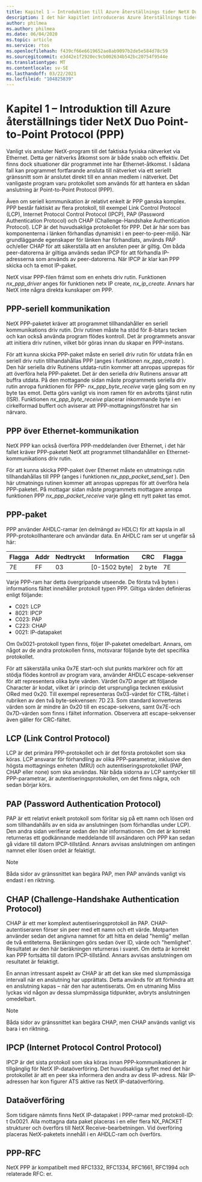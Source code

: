 ```yaml
---
title: Kapitel 1 – Introduktion till Azure återställnings tider NetX Duo Point-to-Point Protocol (PPP)
description: I det här kapitlet introduceras Azure återställnings tider NetX Duo Point-to-Point Protocol (PPP)-modulen.
author: philmea
ms.author: philmea
ms.date: 06/04/2020
ms.topic: article
ms.service: rtos
ms.openlocfilehash: f439cf66e6619652ae8ab9097b2de5e584d78c59
ms.sourcegitcommit: e3d42e1f2920ec9cb002634b542bc20754f9544e
ms.translationtype: MT
ms.contentlocale: sv-SE
ms.lasthandoff: 03/22/2021
ms.locfileid: "104825839"
---
```

# <a name="chapter-1---introduction-to-the-azure-rtos-netx-duo-point-to-point-protocol-ppp"></a>Kapitel 1 – Introduktion till Azure återställnings tider NetX Duo Point-to-Point Protocol (PPP)

Vanligt vis ansluter NetX-program till det faktiska fysiska nätverket via Ethernet. Detta ger nätverks åtkomst som är både snabb och effektiv. Det finns dock situationer där programmet inte har Ethernet-åtkomst. I sådana fall kan programmet fortfarande ansluta till nätverket via ett seriellt gränssnitt som är anslutet direkt till en annan medlem i nätverket. Det vanligaste program varu protokollet som används för att hantera en sådan anslutning är Point-to-Point Protocol (PPP).

Även om seriell kommunikation är relativt enkelt är PPP ganska komplex. PPP består faktiskt av flera protokoll, till exempel Link Control Protocol (LCP), Internet Protocol Control Protocol (IPCP), PAP (Password Authentication Protocol) och CHAP (Challenge-Handshake Authentication Protocol). LCP är det huvudsakliga protokollet för PPP. Det är här som bas komponenterna i länken förhandlas dynamiskt i en peer-to-peer-miljö. När grundläggande egenskaper för länken har förhandlats, används PAP och/eller CHAP för att säkerställa att en ansluten peer är giltig. Om båda peer-datorerna är giltiga används sedan IPCP för att förhandla IP-adresserna som används av peer-datorerna. När IPCP är klar kan PPP skicka och ta emot IP-paket.

NetX visar PPP-filen främst som en enhets driv rutin. Funktionen *nx_ppp_driver* anges för funktionen netx IP create, *nx_ip_create*. Annars har NetX inte några direkta kunskaper om PPP.

## <a name="ppp-serial-communication"></a>PPP-seriell kommunikation

NetX PPP-paketet kräver att programmet tillhandahåller en seriell kommunikations driv rutin. Driv rutinen måste ha stöd för 8-bitars tecken och kan också använda program flödes kontroll. Det är programmets ansvar att initiera driv rutinen, vilket bör göras innan du skapar en PPP-instans.

För att kunna skicka PPP-paket måste en seriell driv rutin för utdata från en seriell driv rutin tillhandahållas PPP (anges i funktionen *nx_ppp_create* ). Den här seriella driv Rutinens utdata-rutin kommer att anropas upprepas för att överföra hela PPP-paketet. Det är den seriella driv Rutinens ansvar att buffra utdata. På den mottagande sidan måste programmets seriella driv rutin anropa funktionen för PPP- *nx_ppp_byte_receive* varje gång som en ny byte tas emot. Detta görs vanligt vis inom ramen för en avbrotts tjänst rutin (ISR). Funktionen *nx_ppp_byte_receive* placerar inkommande byte i en cirkelformad buffert och aviserar att PPP-mottagningsfönstret har sin närvaro.

## <a name="ppp-over-ethernet-communication"></a>PPP över Ethernet-kommunikation

NetX PPP kan också överföra PPP-meddelanden över Ethernet, i det här fallet kräver PPP-paketet NetX att programmet tillhandahåller en Ethernet-kommunikations driv rutin.

För att kunna skicka PPP-paket över Ethernet måste en utmatnings rutin tillhandahållas till PPP (anges i funktionen *nx_ppp_packet_send_set* ). Den här utmatnings rutinen kommer att anropas upprepas för att överföra hela PPP-paketet. På mottagar sidan måste programmets mottagare anropa funktionen PPP *nx_ppp_packet_receive* varje gång ett nytt paket tas emot.

## <a name="ppp-packet"></a>PPP-paket

PPP använder AHDLC-ramar (en delmängd av HDLC) för att kapsla in all PPP-protokollhanterare och användar data. En AHDLC ram ser ut ungefär så här:

|**Flagga**|**Addr**|**Nedtryckt**|**Information**|**CRC**|**Flagga**|
|--------|--------|--------|---------------|-------|--------|
|7E |FF|03|[0-1502 byte]|2 byte| 7E|

Varje PPP-ram har detta övergripande utseende. De första två byten i informations fältet innehåller protokoll typen PPP. Giltiga värden definieras enligt följande:

- C021: LCP
- 8021: IPCP
- C023: PAP
- C223: CHAP
- 0021: IP-datapaket

Om 0x0021-protokoll typen finns, följer IP-paketet omedelbart. Annars, om något av de andra protokollen finns, motsvarar följande byte det specifika protokollet.

För att säkerställa unika 0x7E start-och slut punkts markörer och för att stödja flödes kontroll av program vara, använder AHDLC escape-sekvenser för att representera olika byte värden. Värdet 0x7D anger att följande Character är kodat, vilket är i princip det ursprungliga tecknen exklusivt ORed med 0x20. Till exempel representeras 0x03-värdet för CTRL-fältet i rubriken av den två byte-sekvensen: 7D 23. Som standard konverteras värden som är mindre än 0x20 till en escape-sekvens, samt 0x7E-och 0x7D-värden som finns i fältet information. Observera att escape-sekvenser även gäller för CRC-fältet.

## <a name="link-control-protocol-lcp"></a>LCP (Link Control Protocol)

LCP är det primära PPP-protokollet och är det första protokollet som ska köras. LCP ansvarar för förhandling av olika PPP-parametrar, inklusive den högsta mottagnings enheten (MRU) och autentiseringsprotokollet (PAP, CHAP eller none) som ska användas. När båda sidorna av LCP samtycker till PPP-parametrar, är autentiseringsprotokollen, om det finns några, och sedan börjar körs.

## <a name="password-authentication-protocol-pap"></a>PAP (Password Authentication Protocol)

PAP är ett relativt enkelt protokoll som förlitar sig på ett namn och lösen ord som tillhandahålls av en sida av anslutningen (som förhandlas under LCP). Den andra sidan verifierar sedan den här informationen. Om det är korrekt returneras ett godkännande meddelande till avsändaren och PPP kan sedan gå vidare till datorn IPCP-tillstånd. Annars avvisas anslutningen om antingen namnet eller lösen ordet är felaktigt.

>[!NOTE]
> Båda sidor av gränssnittet kan begära PAP, men PAP används vanligt vis endast i en riktning.

## <a name="challenge-handshake-authentication-protocol-chap"></a>CHAP (Challenge-Handshake Authentication Protocol)

CHAP är ett mer komplext autentiseringsprotokoll än PAP. CHAP-autentiseraren förser sin peer med ett namn och ett värde. Motparten använder sedan det angivna namnet för att hitta en delad "hemlig" mellan de två entiteterna. Beräkningen görs sedan över ID, värde och "hemlighet". Resultatet av den här beräkningen returneras i svaret. Om detta är korrekt kan PPP fortsätta till datorn IPCP-tillstånd. Annars avvisas anslutningen om resultatet är felaktigt.

En annan intressant aspekt av CHAP är att det kan ske med slumpmässiga intervall när en anslutning har upprättats. Detta används för att förhindra att en anslutning kapas – när den har autentiserats. Om en utmaning Miss lyckas vid någon av dessa slumpmässiga tidpunkter, avbryts anslutningen omedelbart.

>[!NOTE]
> Båda sidor av gränssnittet kan begära CHAP, men CHAP används vanligt vis bara i en riktning.

## <a name="internet-protocol-control-protocol-ipcp"></a>IPCP (Internet Protocol Control Protocol)

IPCP är det sista protokoll som ska köras innan PPP-kommunikationen är tillgänglig för NetX IP-dataöverföring. Det huvudsakliga syftet med det här protokollet är att en peer ska informera den andra av dess IP-adress. När IP-adressen har kon figurer ATS aktive ras NetX IP-dataöverföring.

## <a name="data-transfer"></a>Dataöverföring

Som tidigare nämnts finns NetX IP-datapaket i PPP-ramar med protokoll-ID: t 0x0021. Alla mottagna data paket placeras i en eller flera NX_PACKET strukturer och överförs till NetX Receive-bearbetningen. Vid överföring placeras NetX-paketets innehåll i en AHDLC-ram och överförs.

## <a name="ppp-rfcs"></a>PPP-RFC

NetX PPP är kompatibelt med RFC1332, RFC1334, RFC1661, RFC1994 och relaterade RFC: er.